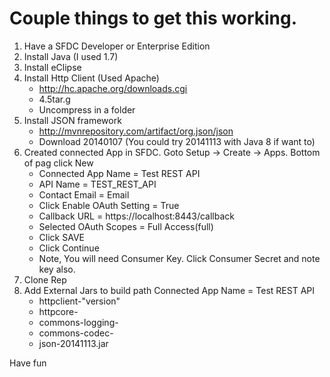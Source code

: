 # Couple things to get this working.

1. Have a SFDC Developer or Enterprise Edition
2. Install Java (I used 1.7)
3. Install eClipse
4. Install Http Client (Used Apache)
      * http://hc.apache.org/downloads.cgi
      * 4.5tar.g
      * Uncompress in a folder
5. Install JSON framework
      * http://mvnrepository.com/artifact/org.json/json
      * Download 20140107 (You could try 20141113 with Java 8 if want to)
6. Created connected App in SFDC.  Goto Setup -> Create -> Apps.  Bottom of pag click New
      * Connected App Name = Test REST API
      * API Name = TEST_REST_API
      * Contact Email = Email
      * Click Enable OAuth Setting = True
      * Callback URL = https://localhost:8443/callback
      * Selected OAuth Scopes = Full Access(full)
      * Click SAVE
      * Click Continue
      * Note, You will need Consumer Key.  Click Consumer Secret and note key also.
7. Clone Rep
8. Add External Jars to build path
Connected App Name = Test REST API
      * httpclient-"version"
      * httpcore-<version>
      * commons-logging-<version>
      * commons-codec-<version>
      * json-20141113.jar
      
Have fun

